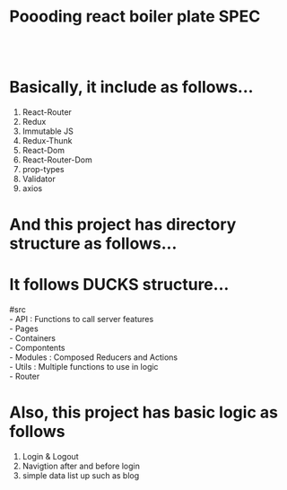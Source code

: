 # Poooding react boiler plate SPEC
<br><br>
# Basically, it include as follows...

1. React-Router
2. Redux
3. Immutable JS
4. Redux-Thunk
5. React-Dom
6. React-Router-Dom
7. prop-types
8. Validator
9. axios

# And this project has directory structure as follows...
# It follows DUCKS structure...

#src 
<br>
    - API : Functions to call server features<br>
    - Pages<br>
    - Containers<br>
    - Compontents<br>
    - Modules : Composed Reducers and Actions<br>
    - Utils : Multiple functions to use in logic<br>
    - Router<br>

# Also, this project has basic logic as follows

1. Login & Logout
2. Navigtion after and before login
3. simple data list up such as blog

